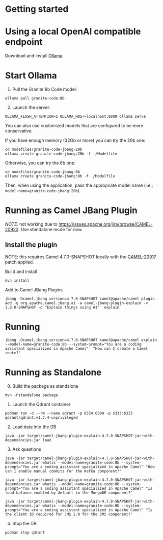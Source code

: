 # Getting started

# Using a local OpenAI compatible endpoint 

Download and install [Ollama](https://ollama.com/) 

# Start Ollama 

1. Pull the Granite 8b Code model: 

```shell
ollama pull granite-code:8b
```

2. Launch the server: 

```shell
OLLAMA_FLASH_ATTENTION=1 OLLAMA_HOST=localhost:8000 ollama serve
```

You can also use customized models that are configured to be more conservative. 

If you have enough memory (32Gb or more) you can try the 20b one:

```shell
cd modefiles/granite-code-jbang-20b
ollama create granite-code-jbang:20b -f ./Modelfile
```

Otherwise, you can try the 8b one: 

```shell
cd modefiles/granite-code-jbang-8b
ollama create granite-code-jbang:8b -f ./Modelfile
```

Then, when using the application, pass the appropriate model name (i.e.; `--model-name=granite-code-jbang:20b`).

# Running as Camel JBang Plugin

*NOTE*: not working due to https://issues.apache.org/jira/browse/CAMEL-20923. Use standalone mode for now.

## Install the plugin

NOTE: this requires Camel 4.7.0-SNAPSHOT locally with the [CAMEL-20917](https://github.com/apache/camel/pull/14640) patch applied.

Build and install

```shell
mvn install
```

Add to Camel JBang Plugins

```shell
jbang -Dcamel.jbang.version=4.7.0-SNAPSHOT camel@apache/camel plugin add -g org.apache.camel.jbang.ai -a camel-jbang-plugin-explain -v 1.0.0-SNAPSHOT -d "Explain things using AI"  explain`
```

# Running 

```shell
jbang -Dcamel.jbang.version=4.7.0-SNAPSHOT camel@apache/camel explain --model-name=granite-code:8b --system-prompt="You are a coding assistant specialized in Apache Camel"  "How can I create a Camel route?"
```

# Running as Standalone 

0. Build the package as standalone

```shell
mvn -Pstandalone package
```

1. Launch the Qdrant container

```shell
podman run -d --rm --name qdrant -p 6334:6334 -p 6333:6333 qdrant/qdrant:v1.7.4-unprivileged
```

2. Load data into the DB
```shell
java -jar target/camel-jbang-plugin-explain-4.7.0-SNAPSHOT-jar-with-dependencies.jar load
```

3. Ask questions

```shell
java -jar target/camel-jbang-plugin-explain-4.7.0-SNAPSHOT-jar-with-dependencies.jar whatis --model-name=granite-code:8b --system-prompt="You are a coding assistant specialized in Apache Camel" "How can I enable manual commits for the Kafka component?"

java -jar target/camel-jbang-plugin-explain-4.7.0-SNAPSHOT-jar-with-dependencies.jar whatis --model-name=granite-code:8b --system-prompt="You are a coding assistant specialized in Apache Camel" "Is load balance enabled by default in the MongoDB component?"

java -jar target/camel-jbang-plugin-explain-4.7.0-SNAPSHOT-jar-with-dependencies.jar whatis --model-name=granite-code:8b --system-prompt="You are a coding assistant specialized in Apache Camel" "Is the client ID required for JMS 2.0 for the JMS component?"
```

4. Stop the DB

```shell
podman stop qdrant
```
